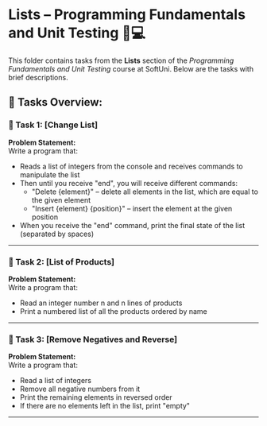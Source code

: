 # Lists – Programming Fundamentals and Unit Testing 🧑💻

This folder contains tasks from the **Lists** section of the _Programming Fundamentals and Unit Testing_ course at SoftUni. Below are the tasks with brief descriptions.

## 🔧 Tasks Overview:

### 📝 Task 1: [Change List]  
**Problem Statement:**  
Write a program that:

- Reads a list of integers from the console and receives commands to manipulate the list
- Then until you receive "end", you will receive different commands:
  - "Delete {element}" – delete all elements in the list, which are equal to the given element
  - "Insert {element} {position}" – insert the element at the given position
- When you receive the "end" command, print the final state of the list (separated by spaces)

---

### 📝 Task 2: [List of Products]  
**Problem Statement:**  
Write a program that:

- Read an integer number n and n lines of products
- Print a numbered list of all the products ordered by name

---

### 📝 Task 3: [Remove Negatives and Reverse]  
**Problem Statement:**  
Write a program that:

- Read a list of integers
- Remove all negative numbers from it
- Print the remaining elements in reversed order
- If there are no elements left in the list, print "empty"

---
